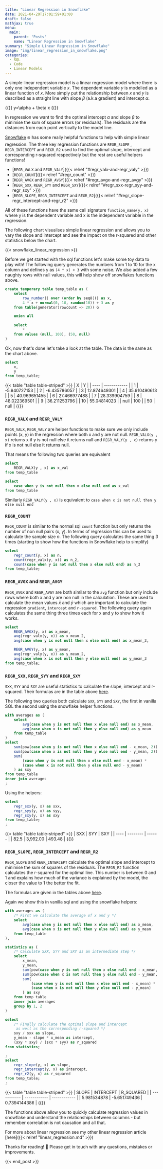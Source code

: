 ```yaml
---
title: "Linear Regression in Snowflake"
date: 2021-04-20T17:01:59+01:00
draft: false
mathjax: true
menu:
  main:
    parent: 'Posts'
    name: "Linear Regression in Snowflake"
summary: "Simple Linear Regression in Snowflake"
image: "img/linear_regression_in_snowflake.png"
categories:
  - SQL
  - Code
  - Linear Models
---
```


A simple linear regression model is a linear regression model where there is only one independent variable $x$. The dependent variable $y$ is modelled as a linear function of $x$. More simply put the relationship between $x$ and $y$ is described as a straight line with slope $\beta$ (a.k.a gradient) and intercept $\alpha$. 

{{<formula class="formular" >}}
y=\alpha + \beta x
{{</formula>}}

In regression we want to find the optimal intercept $\alpha$ and slope $\beta$ to minimise the sum of square errors (or residuals). The residuals are the distances from each point vertically to the model line.

[Snowflake](https://www.snowflake.com/) ❄️ has some really helpful functions to help with simple linear regression. The three key regression functions are `REGR_SLOPE` , `REGR_INTERCEPT`  and `REGR_R2` used to find the optimal slope, intercept and corresponding r-squared respectively but the rest are useful helpers functions!

 - [`REGR_VALX` and `REGR_VALY`]({{< relref "#regr_valx-and-regr_valy" >}})
 - [`REGR_COUNT`]({{< relref "#regr_count" >}})
 - [`REGR_AVGX` and `REGR_AVGY`]({{< relref "#regr_avgx-and-regr_avgy" >}})
 - [`REGR_SXX`, `REGR_SYY` and `REGR_SXY`]({{< relref "#regr_sxx-regr_syy-and-regr_sxy" >}})
 - [`REGR_SLOPE`, `REGR_INTERCEPT` and `REGR_R2`]({{< relref "#regr_slope-regr_intercept-and-regr_r2" >}})

All of these functions have the same call signature `function_name(y, x)` where y is the dependent variable and x is the independent variable in the regression.

The following chart visualises simple linear regression and allows you to vary the slope and intercept and see the impact on the r-squared and other statistics below the chart.

{{< snowflake_linear_regression >}}

Before we get started with the sql functions let's make some toy data to play with! The following query generates the numbers from 1 to 10 for the x column and defines y as `(4 * x) + 3` with some noise. We also added a few naughty rows with null values, this will help show off snowflakes functions above.

```sql
create temporary table temp_table as (
    select
        row_number() over (order by seq8()) as x,
        4 * x + normal(0, 10, random(10)) + 3 as y
    from table(generator(rowcount => 20)) G

    union all
    
    select
        *
    from values (null, 100), (50, null)
)
```

Ok, now that's done let's take a look at the table. The data is the same as the chart above.
```sql
select
    x,
    y
from temp_table;
```
{{< table "table table-striped" >}}
| X    | Y            |
| ---- | ------------ |
| 1    | -5.940727153 |
| 2    | -6.435786057 |
| 3    | 12.874649301 |
| 4    | 35.910490613 |
| 5    | 40.969651455 |
| 6    | 27.466977488 |
| 7    | 28.339904759 |
| 8    | 48.022369501 |
| 9    | 36.211253796 |
| 10   | 55.04814023  |
| null | 100          |
| 50   | null         |
{{</table>}}

### `REGR_VALX` and `REGR_VALY`

`REGR_VALX`, `REGR_VALY` are helper functions to make sure we only include points (x, y) in the regression where both x and y are not null. `REGR_VALX(y , x)` returns x if y is not null else it returns null and `REGR_VALY(y , x)` returns y if x is not null else it returns null.

That means the following two queries are equivalent
```sql
select
    REGR_VALX(y , x) as x_val
from temp_table
```

```sql
select
    case when y is not null then x else null end as x_val
from temp_table
```
Similarly `REGR_VALY(y , x)` is equivalent to `case when x is not null then y else null end`

### `REGR_COUNT`
`REGR_COUNT` is similar to the normal sql `count` function but only returns the number of non null pairs (x, y). In terms of regression this can be used to calculate the sample size $n$. The following query calculates the same thing 3 times (starting to show how the functions in Snowflake help to simplify)

```sql
select 
    regr_count(y, x) as n,
    count(regr_valx(y, x)) as n_2,
    count(case when y is not null then x else null end) as n_3
from temp_table;
```

### `REGR_AVGX` and `REGR_AVGY`
`REGR_AVGX` and `REGR_AVGY` are both similar to the `avg` function but only include rows where both x and y are non null in the calculation. These are used to calculate the mean values $\bar{x}$ and $\bar{y}$ which are important to calculate the regression `gradient`, `intercept` and `r-squared`. The following query again calculates the same thing three times each for x and y to show how it works.

```sql
select
    REGR_AVGX(y, x) as x_mean,
    avg(regr_valx(y, x)) as x_mean_2,
    avg(case when y is not null then x else null end) as x_mean_3,

    REGR_AVGY(y, x) as y_mean,
    avg(regr_valy(y, x)) as y_mean_2,
    avg(case when x is not null then y else null end) as y_mean_3
from temp_table;
```

### `REGR_SXX`, `REGR_SYY` and `REGR_SXY`

`SXX`, `SYY` and `SXY` are useful statistics to calculate the slope, intercept and r-squared. Their formulas are in the table above [here](.#sxx).

The following two queries both calculate `SXX`, `SYY` and `SXY`, the first in vanilla SQL the second using the snowflake helper functions.

```sql
with averages as (
    select
        avg(case when y is not null then x else null end) as x_mean,
        avg(case when x is not null then y else null end) as y_mean
    from temp_table
)
select 
    sum(pow(case when y is not null then x else null end - x_mean, 2)) as sxx,
    sum(pow(case when x is not null then y else null end - y_mean, 2)) as syy,
    sum(
        (case when y is not null then x else null end - x_mean) *
        (case when x is not null then y else null end - y_mean)
    ) as sxy
from temp_table
inner join averages
;

```
Using the helpers:
```sql
select
    regr_sxx(y, x) as sxx,
    regr_syy(y, x) as syy,
    regr_sxy(y, x) as sxy
from temp_table;
;
```

{{< table "table table-striped" >}}
| SXX  | SYY      | SXY    |
| ---- | -------- | ------ |
| 82.5 | 3,992.00 | 493.48 |
{{</table>}}


### `REGR_SLOPE`, `REGR_INTERCEPT` and `REGR_R2`

`REGR_SLOPE` and `REGR_INTERCEPT` calculate the optimal slope and intercept to minimise the sum of squares of the residuals. The `REGR_R2` function calculates the r-squared for the optimal line. This number is between 0 and 1 and explains how much of the variance is explained by the model, the closer the value to 1 the better the fit.

The formulas are given in the tables above [here](.#beta).

Again we show this in vanilla sql and using the snowflake helpers:

```sql
with averages as (
    /* First we calculate the average of x and y */
    select
        avg(case when y is not null then x else null end) as x_mean,
        avg(case when x is not null then y else null end) as y_mean
    from temp_table
),

statistics as (
    /* Calculate SXX, SYY and SXY as an intermediate step */
    select
        x_mean,
        y_mean,
        sum(pow(case when y is not null then x else null end - x_mean, 2)) as sxx,
        sum(pow(case when x is not null then y else null end - y_mean, 2)) as syy,
        sum(
            (case when y is not null then x else null end - x_mean) * 
            (case when x is not null then y else null end - y_mean)
        ) as sxy
    from temp_table
    inner join averages
    group by 1, 2
)

select
    /* Finally calculate the optimal slope and intercept
     as well as the corresponding r-squared */
    sxy / sxx as slope,
    y_mean - slope * x_mean as intercept,
    (sxy * sxy) / (sxx * syy) as r_squared
from statistics;
```


```sql
;
select
    regr_slope(y, x) as slope,
    regr_intercept(y, x) as intercept,
    regr_r2(y, x) as r_squared
from temp_table;
;
```

{{< table "table table-striped" >}}
| SLOPE       | INTERCEPT    | R_SQUARED    |
| ----------- | ------------ | ------------ |
| 5.981534878 | -5.651749436 | 0.7394144386 |
{{</table>}}


The functions above allow you to quickly calculate regression values in snowflake and understand the relationships between columns - but remember correlation is not causation and all that.

For more about linear regression see my other linear regression article [here]({{< relref "linear_regression.md" >}})

Thanks for reading! 👏 Please get in touch with any questions, mistakes or improvements.

{{< end_post >}}